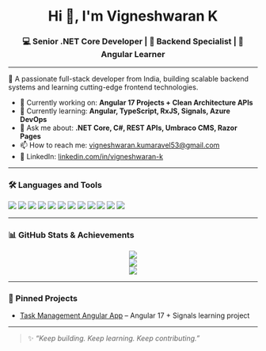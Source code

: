 <h1 align="center">Hi 👋, I'm Vigneshwaran K</h1>
<h3 align="center">💻 Senior .NET Core Developer | 🔧 Backend Specialist | 🚀 Angular Learner</h3>

---

🔹 A passionate full-stack developer from India, building scalable backend systems and learning cutting-edge frontend technologies.

- 🔭 Currently working on: **Angular 17 Projects + Clean Architecture APIs**
- 🌱 Currently learning: **Angular, TypeScript, RxJS, Signals, Azure DevOps**
- 💬 Ask me about: **.NET Core, C#, REST APIs, Umbraco CMS, Razor Pages**
- 📫 How to reach me: [vigneshwaran.kumaravel53@gmail.com](mailto:vigneshwaran.kumaravel53@gmail.com)
- 💼 LinkedIn: [linkedin.com/in/vigneshwaran-k](https://linkedin.com/in/vigneshwaran-k)

---

### 🛠️ Languages and Tools

<p align="left">
  <img src="https://img.shields.io/badge/.NET_Core-512BD4?style=flat&logo=dotnet&logoColor=white"/>
  <img src="https://img.shields.io/badge/CSharp-239120?style=flat&logo=csharp&logoColor=white"/>
  <img src="https://img.shields.io/badge/SQL_Server-CC2927?style=flat&logo=microsoftsqlserver&logoColor=white"/>
  <img src="https://img.shields.io/badge/Umbraco-00A1E5?style=flat&logo=umbraco&logoColor=white"/>
  <img src="https://img.shields.io/badge/Angular-DD0031?style=flat&logo=angular&logoColor=white"/>
  <img src="https://img.shields.io/badge/TypeScript-3178C6?style=flat&logo=typescript&logoColor=white"/>
  <img src="https://img.shields.io/badge/JavaScript-F7DF1E?style=flat&logo=javascript&logoColor=black"/>
  <img src="https://img.shields.io/badge/HTML5-E34F26?style=flat&logo=html5&logoColor=white"/>
  <img src="https://img.shields.io/badge/CSS3-1572B6?style=flat&logo=css3&logoColor=white"/>
  <img src="https://img.shields.io/badge/Azure_DevOps-0078D7?style=flat&logo=azuredevops&logoColor=white"/>
  <img src="https://img.shields.io/badge/Git-F05032?style=flat&logo=git&logoColor=white"/>
  <img src="https://img.shields.io/badge/Postman-FF6C37?style=flat&logo=postman&logoColor=white"/>
</p>

---

### 📊 GitHub Stats & Achievements

<p align="center">
  <img src="https://github-profile-summary-cards.vercel.app/api/cards/profile-details?username=Vikyy98&theme=radical" />
  <br />
  <img src="https://github-readme-streak-stats.herokuapp.com?user=Vikyy98&theme=radical&date_format=M%20j%5B%2C%20Y%5D" />
  <br />
  <img src="https://github-readme-stats.vercel.app/api/top-langs/?username=Vikyy98&layout=compact&theme=radical&hide=Shell" />
</p>

---

### 📌 Pinned Projects
- [Task Management Angular App](https://github.com/Vikyy98/task-management-angular-app) – Angular 17 + Signals learning project
---

> ✨ *“Keep building. Keep learning. Keep contributing.”*

